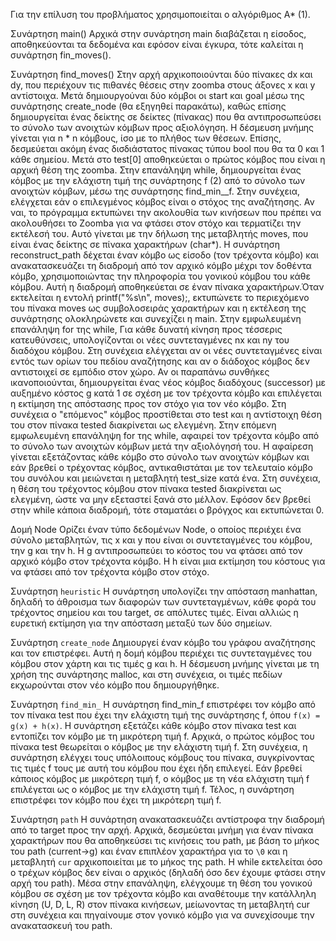 Για την επίλυση του προβλήματος χρησιμοποιείται ο αλγόριθμος A* (1).

Συνάρτηση main()
    Αρχικά στην συνάρτηση main διαβάζεται η είσοδος, αποθηκεύονται τα δεδομένα και εφόσον είναι έγκυρα, τότε καλείται η συνάρτηση fin_moves().

Συνάρτηση find_moves()
    Στην αρχή αρχικοποιούνται δύο πίνακες dx και dy, που περιέχουν τις πιθανές θέσεις στην zoomba στους άξονες x και y αντίστοιχα. Μετά δημιουργούναι δύο κόμβοι οι start και goal μέσω της συνάρτησης create_node (θα εξηγηθεί παρακάτω), καθώς επίσης δημιουργείται ένας δείκτης σε δείκτες (πίνακας) που θα αντιπροσωπεύσει το σύνολο των ανοιχτών κόμβων προς αξιολόγηση. Η δέσμευση μνήμης γίνεται για n * n κόμβους, ίσο με το πλήθος των θέσεων. Επίσης, δεσμεύεται ακόμη ένας δισδιάστατος πίνακας τύπου bool που θα τα 0 και 1 κάθε σημείου. Μετά στο test[0] αποθηκεύεται ο πρώτος κόμβος που είναι η αρχική θέση της zoomba. 
    Στην επανάληψη while, δημιουργείται ένας κόμβος με την ελάχιστη τιμή της συνάρτησης f (2) από το σύνολο των ανοιχτών κόμβων, μέσω της συνάρτησης find_min__f. Στην συνέχεια, ελέγχεται εάν ο επιλεγμένος κόμβος είναι ο στόχος της αναζήτησης. Αν ναι, το πρόγραμμα εκτυπώνει την ακολουθία των κινήσεων που πρέπει να ακολουθήσει το Zoomba για να φτάσει στον στόχο και τερματίζει την εκτέλεσή του. Αυτό γίνεται με την δήλωση της μεταβλητής moves, που είναι ένας δείκτης σε πίνακα χαρακτήρων (char*). Η συνάρτηση reconstruct_path δέχεται έναν κόμβο ως είσοδο (τον τρέχοντα κόμβο) και ανακατασκευάζει τη διαδρομή από τον αρχικό κόμβο μέχρι τον δοθέντα κόμβο, χρησιμοποιώντας την πληροφορία του γονικού κόμβου του κάθε κόμβου. Αυτή η διαδρομή αποθηκεύεται σε έναν πίνακα χαρακτήρων.Όταν εκτελείται η εντολή printf("%s\n", moves);, εκτυπώνετε το περιεχόμενο του πίνακα moves ως συμβολοσειράς χαρακτήρων και η εκτέλεση της συνάρτησης ολοκληρώνετε και συνεχίζει η main.
    Στην εμφωλευμένη επανάληψη for της while, Για κάθε δυνατή κίνηση προς τέσσερις κατευθύνσεις, υπολογίζονται οι νέες συντεταγμένες nx και ny του διαδόχου κόμβου. Στη συνέχεια ελέγχεται αν οι νέες συντεταγμένες είναι εντός των ορίων του πεδίου αναζήτησης και αν ο διάδοχος κόμβος δεν αντιστοιχεί σε εμπόδιο στον χώρο. Αν οι παραπάνω συνθήκες ικανοποιούνται, δημιουργείται ένας νέος κόμβος διαδόχους (successor) με αυξημένο κόστος g κατά 1 σε σχέση με τον τρέχοντα κόμβο και επιλέγεται η εκτίμηση της απόστασης προς τον στόχο για τον νέο κόμβο. Στη συνέχεια ο "επόμενος" κόμβος προστίθεται στο test και η αντίστοιχη θέση του στον πίνακα tested διακρίνεται ως ελεγμένη.
    Στην επόμενη εμφωλευμένη επανάληψη for της while, αφαιρεί τον τρέχοντα κόμβο από το σύνολο των ανοιχτών κόμβων μετά την αξιολόγησή του. Η αφαίρεση γίνεται εξετάζοντας κάθε κόμβο στο σύνολο των ανοιχτών κόμβων και εάν βρεθεί ο τρέχοντας κόμβος, αντικαθιστάται με τον τελευταίο κόμβο του συνόλου και μειώνεται η μεταβλητή test_size κατά ένα. Στη συνέχεια, η θέση του τρέχοντος κόμβου στον πίνακα tested διακρίνεται ως ελεγμένη, ώστε να μην εξεταστεί ξανά στο μέλλον.
    Εφόσον δεν βρεθεί στην while κάποια διαδρομή, τότε σταματάει ο βρόγχος και εκτυπώνεται 0.

Δομή Node
    Oρίζει έναν τύπο δεδομένων Node, ο οποίος περιέχει ένα σύνολο μεταβλητών, τις x και y που είναι οι συντεταγμένες του κόμβου, την g και την h. H g αντιπροσωπεύει το κόστος του να φτάσει από τον αρχικό κόμβο στον τρέχοντα κόμβο. H h είναι μια εκτίμηση του κόστους για να φτάσει από τον τρέχοντα κόμβο στον στόχο.

Συνάρτηση `heuristic`
    H συνάρτηση υπολογίζει την απόσταση manhattan, δηλαδή το άθροισμα των διαφορών των συντεταγμένων, κάθε φορά του τρέχοντος σημείου και του target, σε απόλυτες τιμές. Είναι αλλιώς η ευρετική εκτίμηση για την απόσταση μεταξύ των δύο σημείων.

Συνάρτηση `create_node`
    Δημιουργεί έναν κόμβο του γράφου αναζήτησης και τον επιστρέφει. Αυτή η δομή κόμβου περιέχει τις συντεταγμένες του κόμβου στον χάρτη και τις τιμές g και h. Η δέσμευση μνήμης γίνεται με τη χρήση της συνάρτησης malloc, και στη συνέχεια, οι τιμές πεδίων εκχωρούνται στον νέο κόμβο που δημιουργήθηκε.

Συνάρτηση `find_min_`
    Η συνάρτηση find_min_f επιστρέφει τον κόμβο από τον πίνακα test που έχει την ελάχιστη τιμή της συνάρτησης f, όπου `f(x) = g(x) + h(x)`. Η συνάρτηση εξετάζει κάθε κόμβο στον πίνακα test και εντοπίζει τον κόμβο με τη μικρότερη τιμή f. Αρχικά, ο πρώτος κόμβος του πίνακα test θεωρείται ο κόμβος με την ελάχιστη τιμή f. Στη συνέχεια, η συνάρτηση ελέγχει τους υπόλοιπους κόμβους του πίνακα, συγκρίνοντας τις τιμές f τους με αυτή του κόμβου που έχει ήδη επιλεγεί. Εάν βρεθεί κάποιος κόμβος με μικρότερη τιμή f, ο κόμβος με τη νέα ελάχιστη τιμή f επιλέγεται ως ο κόμβος με την ελάχιστη τιμή f. Τέλος, η συνάρτηση επιστρέφει τον κόμβο που έχει τη μικρότερη τιμή f. 

Συνάρτηση `path`
    Η συνάρτηση ανακατασκευάζει αντίστροφα την διαδρομή από το target προς την αρχή. Αρχικά, δεσμεύεται μνήμη για έναν πίνακα χαρακτήρων που θα αποθηκεύσει τις κινήσεις του path, με βάση το μήκος του path (current->g) και έναν επιπλέον χαρακτήρα για το `\0` και η μεταβλητή `cur` αρχικοποιείται με το μήκος της path. Η while εκτελείται όσο ο τρέχων κόμβος δεν είναι ο αρχικός (δηλαδή όσο δεν έχουμε φτάσει στην αρχή του path). Μέσα στην επανάληψη, ελέγχουμε τη θέση του γονικού κόμβου σε σχέση με τον τρέχοντα κόμβο και αναθέτουμε την κατάλληλη κίνηση (U, D, L, R) στον πίνακα κινήσεων, μείωνοντας τη μεταβλητή cur στη συνέχεια και πηγαίνουμε στον γονικό κόμβο για να συνεχίσουμε την ανακατασκευή του path.